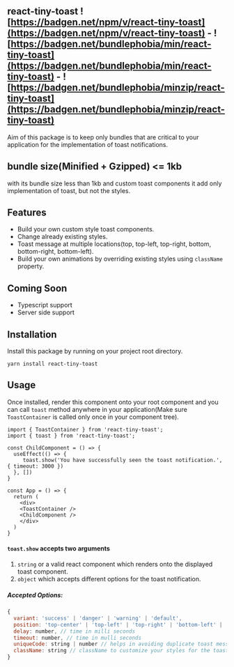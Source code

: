 ## react-tiny-toast ![https://badgen.net/npm/v/react-tiny-toast](https://badgen.net/npm/v/react-tiny-toast) - ![https://badgen.net/bundlephobia/min/react-tiny-toast](https://badgen.net/bundlephobia/min/react-tiny-toast) - ![https://badgen.net/bundlephobia/minzip/react-tiny-toast](https://badgen.net/bundlephobia/minzip/react-tiny-toast)
Aim of this package is to keep only bundles that are critical to your application for the implementation of toast notifications.
## bundle size(Minified + Gzipped) <= 1kb
with its bundle size less than 1kb and custom toast components it add only implementation of toast, but not the styles.

## Features
- Build your own custom style toast components.
- Change already existing styles.
- Toast message at multiple locations(top, top-left, top-right, bottom, bottom-right, bottom-left).
- Build your own animations by overriding existing styles using `className` property.

## Coming Soon
- Typescript support
- Server side support


## Installation
Install this package by running on your project root directory.

`yarn install react-tiny-toast`

## Usage
Once installed, render this component onto your root component and you can call `toast` method anywhere in your application(Make sure `ToastContainer` is called only once in your component tree).
```
import { ToastContainer } from 'react-tiny-toast';
import { toast } from 'react-tiny-toast';

const ChildComponent = () => {
  useEffect(() => {
     toast.show('You have successfully seen the toast notification.', { timeout: 3000 })
  }, [])
}

const App = () => {
  return (
    <div>
    <ToastContainer />
    <ChildComponent />
    </div>
  )
}
```

#### `toast.show` accepts two arguments
1. `string` or a valid react component which renders onto the displayed toast component.
2. `object` which accepts different options for the toast notification.

##### Accepted Options:
```js
{
  variant: 'success' | 'danger' | 'warning' | 'default',
  position: 'top-center' | 'top-left' | 'top-right' | 'bottom-left' | 'bottom-right' | 'bottom-center',
  delay: number, // time in milli seconds
  timeout: number, // time in mulli seconds
  uniqueCode: string | number // helps in avoiding duplicate toast message when triggered multiple times by user actions.
  className: string // className to customize your styles for the toast element build by package..
}
```

